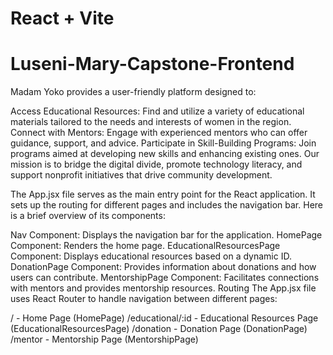 # React + Vite

# Luseni-Mary-Capstone-Frontend 
Madam Yoko provides a user-friendly platform designed to:

Access Educational Resources: Find and utilize a variety of educational materials tailored to the needs and interests of women in the region.
Connect with Mentors: Engage with experienced mentors who can offer guidance, support, and advice.
Participate in Skill-Building Programs: Join programs aimed at developing new skills and enhancing existing ones.
Our mission is to bridge the digital divide, promote technology literacy, and support nonprofit initiatives that drive community development.

The App.jsx file serves as the main entry point for the React application. It sets up the routing for different pages and includes the navigation bar. Here is a brief overview of its components:

Nav Component: Displays the navigation bar for the application.
HomePage Component: Renders the home page.
EducationalResourcesPage Component: Displays educational resources based on a dynamic ID.
DonationPage Component: Provides information about donations and how users can contribute.
MentorshipPage Component: Facilitates connections with mentors and provides mentorship resources.
Routing
The App.jsx file uses React Router to handle navigation between different pages:

/ - Home Page (HomePage)
/educational/:id - Educational Resources Page (EducationalResourcesPage)
/donation - Donation Page (DonationPage)
/mentor - Mentorship Page (MentorshipPage)